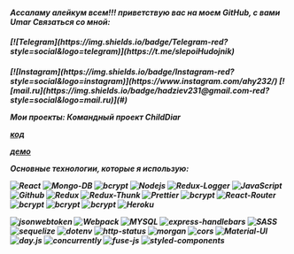<h5>Ассаламу алейкум всем!!! приветствую вас на моем GitHub, с вами Umar<h/>
Связаться со мной:

<h4>[![Telegram](https://img.shields.io/badge/Telegram-red?style=social&logo=telegram)](https://t.me/slepoiHudojnik)<h4/>
[![Instagram](https://img.shields.io/badge/Instagram-red?style=social&logo=instagram)](https://www.instagram.com/ahy232/)
[![mail.ru](https://img.shields.io/badge/hadziev231@gmail.com-red?style=social&logo=mail.ru)](#)

<!-- [![mail.ru](https://img.shields.io/badge/live:saythanov2014-red?style=social&logo=skype)](#) -->

 Мои проекты:
 Командный проект ChildDiar

[код](https://github.com/hadziev/ChildDiar)

[демо](https://deploy-mern-child.herokuapp.com/)


 <b>Основные технологии, которые я использую:<b/>
<div> 
<img alt="React" src="https://img.shields.io/badge/-React-45b8d8?style=for-the-badge&logo=react&logoColor=white" />
<img alt="Mongo-DB" src="https://img.shields.io/badge/-Mongo_DB-red?style=for-the-badge&logo=MongoDB&logoColor=black" />
<img alt="bcrypt" src="https://img.shields.io/badge/express-green?style=for-the-badge&logo=express">
<img alt="Nodejs" src="https://img.shields.io/badge/-Nodejs-43853d?style=for-the-badge&logo=Node.js&logoColor=white" />
<img alt="Redux-Logger" src="https://img.shields.io/badge/-React_Hooks-430098?style=for-the-badge&logo=Redux&logoColor=white" />
<img alt="JavaScript" src="https://img.shields.io/badge/-JavaScript-yellow?style=for-the-badge&logo=JavaScript&logoColor=white" />
<img alt="Github" src="https://img.shields.io/badge/-Github-black?style=for-the-badge&logo=github&logoColor=white" />
<img alt="Redux" src="https://img.shields.io/badge/-Redux-430098?style=for-the-badge&logo=redux&logoColor=white" />
<img alt="Redux-Thunk" src="https://img.shields.io/badge/-Redux_Thunk-white?style=for-the-badge&logo=Redux&logoColor=430098" />
<img alt="Prettier" src="https://img.shields.io/badge/-Prettier-grey?style=for-the-badge&logo=Prettier&logoColor=orange" />
<img alt="bcrypt" src="https://img.shields.io/badge/redux devtools-430098?style=for-the-badge&logo=redux">
<img alt="React-Router" src="https://img.shields.io/badge/-React_Router-black?style=for-the-badge&logo=react-router&logoColor=orange" />
<img alt="bcrypt" src="https://img.shields.io/badge/bcrypt-✔️-green?style=for-the-badge&logo">
<img alt="bcrypt" src="https://img.shields.io/badge/mongoose-✔️-green?style=for-the-badge&logo=mongoose">
<img alt="bcrypt" src="https://img.shields.io/badge/eslint-blue?style=for-the-badge&logo=eslint">
<img alt="Heroku" src="https://img.shields.io/badge/-Heroku-764ABC?style=for-the-badge&logo=heroku&logoColor=white" />
</div>


![jsonwebtoken](https://img.shields.io/badge/-jsonwebtoken-red?style=for-the-badge)
![Webpack](https://img.shields.io/badge/-Webpack-blue?style=for-the-badge)
![MYSQL](https://img.shields.io/badge/-MySQL-brown?style=for-the-badge)
![express-handlebars](https://img.shields.io/badge/-express--handlebars-red?style=for-the-badge)
![SASS](https://img.shields.io/badge/-SASS-black?style=for-the-badge)
![sequelize](https://img.shields.io/badge/-sequelize-red?style=for-the-badge)
![dotenv](https://img.shields.io/badge/-dotenv-red?style=for-the-badge)
![http-status](https://img.shields.io/badge/-http--status-purple?style=for-the-badge)
![morgan](https://img.shields.io/badge/-morgan-green?style=for-the-badge)
![cors](https://img.shields.io/badge/-cors-pink?style=for-the-badge)
![Material-UI](https://img.shields.io/badge/-Materilal--UI-blue?style=for-the-badge)
![day.js](https://img.shields.io/badge/-day.js-orange?style=for-the-badge)
![concurrently](https://img.shields.io/badge/-concurrently-black?style=for-the-badge)
![fuse-js](https://img.shields.io/badge/-fuse.js-yellow?style=for-the-badge)
![styled-components](https://img.shields.io/badge/-styled--components-green?style=for-the-badge)

<!-- имею опыт адаптивной верстки-->

